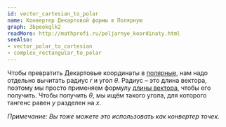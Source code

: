 ```yaml
---
id: vector_cartesian_to_polar
name: Конвертер Декартовой формы в Полярную
graph: 3bpeokqlk2
readMore: http://mathprofi.ru/poljarnye_koordinaty.html
seeAlso: 
- vector_polar_to_cartesian
- complex_rectangular_to_polar
---
```


Чтобы превратить Декартовые координаты в [полярные](https://ru.wikipedia.org/wiki/%D0%9F%D0%BE%D0%BB%D1%8F%D1%80%D0%BD%D0%B0%D1%8F_%D1%81%D0%B8%D1%81%D1%82%D0%B5%D0%BC%D0%B0_%D0%BA%D0%BE%D0%BE%D1%80%D0%B4%D0%B8%D0%BD%D0%B0%D1%82), нам надо отдельно вычитать радиус *r* и угол *θ*. Радиус – это длина вектора, поэтому мы просто применяем формулу [длины вектора](magnitude), чтобы его получить. Чтобы получить *θ*, мы ищём такого угола, для которого тангенс равен *y* разделен на *x*.

*Примечание: Вы тоже можете это использовать как конвертер точек.*